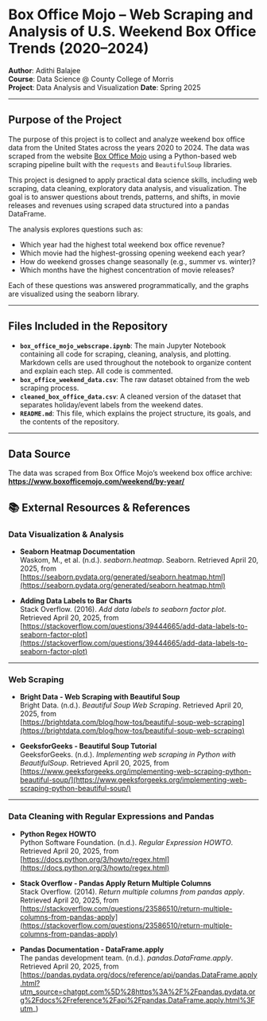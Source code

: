 # Box Office Mojo – Web Scraping and Analysis of U.S. Weekend Box Office Trends (2020–2024)

**Author**: Adithi Balajee  
**Course**: Data Science @ County College of Morris  
**Project**: Data Analysis and Visualization
**Date**: Spring 2025

---

## Purpose of the Project

The purpose of this project is to collect and analyze weekend box office data from the United States across the years 2020 to 2024. The data was scraped from the website [Box Office Mojo](https://www.boxofficemojo.com/weekend/by-year/) using a Python-based web scraping pipeline built with the `requests` and `BeautifulSoup` libraries.

This project is designed to apply practical data science skills, including web scraping, data cleaning, exploratory data analysis, and visualization. The goal is to answer questions about trends, patterns, and shifts, in movie releases and revenues using scraped data structured into a pandas DataFrame.

The analysis explores questions such as:
- Which year had the highest total weekend box office revenue?
- Which movie had the highest-grossing opening weekend each year?
- How do weekend grosses change seasonally (e.g., summer vs. winter)?
- Which months have the highest concentration of movie releases?

Each of these questions was answered programmatically, and the graphs are visualized using the seaborn library.

---

## Files Included in the Repository

- **`box_office_mojo_webscrape.ipynb`**: The main Jupyter Notebook containing all code for scraping, cleaning, analysis, and plotting. Markdown cells are used throughout the notebook to organize content and explain each step. All code is commented.
- **`box_office_weekend_data.csv`**: The raw dataset obtained from the web scraping process.
- **`cleaned_box_office_data.csv`**: A cleaned version of the dataset that separates holiday/event labels from the weekend dates.
- **`README.md`**: This file, which explains the project structure, its goals, and the contents of the repository.

---

## Data Source

The data was scraped from Box Office Mojo’s weekend box office archive:  
**https://www.boxofficemojo.com/weekend/by-year/**

## 📚 External Resources & References

### Data Visualization & Analysis

- **Seaborn Heatmap Documentation**  
  Waskom, M., et al. (n.d.). *seaborn.heatmap*. Seaborn. Retrieved April 20, 2025, from  
  [https://seaborn.pydata.org/generated/seaborn.heatmap.html](https://seaborn.pydata.org/generated/seaborn.heatmap.html)

- **Adding Data Labels to Bar Charts**  
  Stack Overflow. (2016). *Add data labels to seaborn factor plot*. Retrieved April 20, 2025, from  
  [https://stackoverflow.com/questions/39444665/add-data-labels-to-seaborn-factor-plot](https://stackoverflow.com/questions/39444665/add-data-labels-to-seaborn-factor-plot)

---

### Web Scraping

- **Bright Data - Web Scraping with Beautiful Soup**  
  Bright Data. (n.d.). *Beautiful Soup Web Scraping*. Retrieved April 20, 2025, from  
  [https://brightdata.com/blog/how-tos/beautiful-soup-web-scraping](https://brightdata.com/blog/how-tos/beautiful-soup-web-scraping)

- **GeeksforGeeks - Beautiful Soup Tutorial**  
  GeeksforGeeks. (n.d.). *Implementing web scraping in Python with BeautifulSoup*. Retrieved April 20, 2025, from  
  [https://www.geeksforgeeks.org/implementing-web-scraping-python-beautiful-soup/](https://www.geeksforgeeks.org/implementing-web-scraping-python-beautiful-soup/)

---

### Data Cleaning with Regular Expressions and Pandas

- **Python Regex HOWTO**  
  Python Software Foundation. (n.d.). *Regular Expression HOWTO*. Retrieved April 20, 2025, from  
  [https://docs.python.org/3/howto/regex.html](https://docs.python.org/3/howto/regex.html)

- **Stack Overflow - Pandas Apply Return Multiple Columns**  
  Stack Overflow. (2014). *Return multiple columns from pandas apply*. Retrieved April 20, 2025, from  
  [https://stackoverflow.com/questions/23586510/return-multiple-columns-from-pandas-apply](https://stackoverflow.com/questions/23586510/return-multiple-columns-from-pandas-apply)

- **Pandas Documentation - DataFrame.apply**  
  The pandas development team. (n.d.). *pandas.DataFrame.apply*. Retrieved April 20, 2025, from  
  [https://pandas.pydata.org/docs/reference/api/pandas.DataFrame.apply.html?utm_source=chatgpt.com%5D%28https%3A%2F%2Fpandas.pydata.org%2Fdocs%2Freference%2Fapi%2Fpandas.DataFrame.apply.html%3Futm_)

